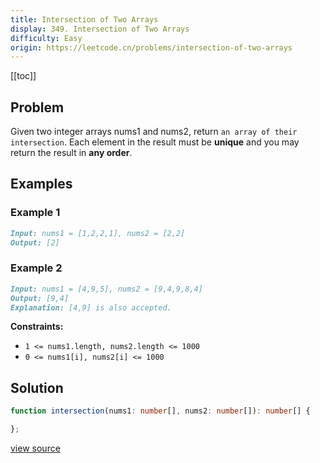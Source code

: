 ```yaml
---
title: Intersection of Two Arrays
display: 349. Intersection of Two Arrays
difficulty: Easy
origin: https://leetcode.cn/problems/intersection-of-two-arrays
---
```


[[toc]]

## Problem

Given two integer arrays nums1 and nums2, return `an array of their intersection`. Each element in the result must be **unique** and you may return the result in **any order**.

## Examples

### Example 1

```md
Input: nums1 = [1,2,2,1], nums2 = [2,2]
Output: [2]
```

### Example 2

```md
Input: nums1 = [4,9,5], nums2 = [9,4,9,8,4]
Output: [9,4]
Explanation: [4,9] is also accepted.
```

**Constraints:**

- <code>1 &lt;= nums1.length, nums2.length &lt;= 1000</code>
- <code>0 &lt;= nums1[i], nums2[i] &lt;= 1000</code>

## Solution

```ts
function intersection(nums1: number[], nums2: number[]): number[] {

};
```

[view source](https://leetcode.cn/problems/intersection-of-two-arrays)
